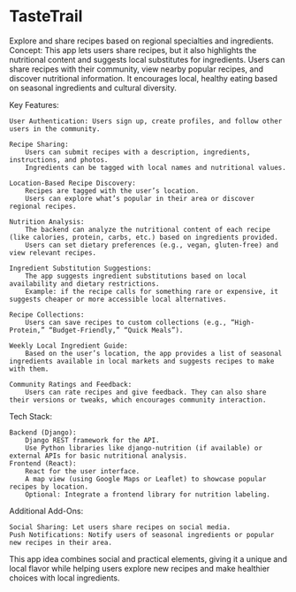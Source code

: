 # TasteTrail
Explore and share recipes based on regional specialties and ingredients.
Concept:
This app lets users share recipes, but it also highlights the nutritional content and suggests local substitutes for ingredients. Users can share recipes with their community, view nearby popular recipes, and discover nutritional information. It encourages local, healthy eating based on seasonal ingredients and cultural diversity.

Key Features:

    User Authentication: Users sign up, create profiles, and follow other users in the community.

    Recipe Sharing:
        Users can submit recipes with a description, ingredients, instructions, and photos.
        Ingredients can be tagged with local names and nutritional values.

    Location-Based Recipe Discovery:
        Recipes are tagged with the user’s location.
        Users can explore what’s popular in their area or discover regional recipes.

    Nutrition Analysis:
        The backend can analyze the nutritional content of each recipe (like calories, protein, carbs, etc.) based on ingredients provided.
        Users can set dietary preferences (e.g., vegan, gluten-free) and view relevant recipes.

    Ingredient Substitution Suggestions:
        The app suggests ingredient substitutions based on local availability and dietary restrictions.
        Example: if the recipe calls for something rare or expensive, it suggests cheaper or more accessible local alternatives.

    Recipe Collections:
        Users can save recipes to custom collections (e.g., “High-Protein,” “Budget-Friendly,” “Quick Meals”).

    Weekly Local Ingredient Guide:
        Based on the user’s location, the app provides a list of seasonal ingredients available in local markets and suggests recipes to make with them.

    Community Ratings and Feedback:
        Users can rate recipes and give feedback. They can also share their versions or tweaks, which encourages community interaction.

Tech Stack:

    Backend (Django):
        Django REST framework for the API.
        Use Python libraries like django-nutrition (if available) or external APIs for basic nutritional analysis.
    Frontend (React):
        React for the user interface.
        A map view (using Google Maps or Leaflet) to showcase popular recipes by location.
        Optional: Integrate a frontend library for nutrition labeling.

Additional Add-Ons:

    Social Sharing: Let users share recipes on social media.
    Push Notifications: Notify users of seasonal ingredients or popular new recipes in their area.

This app idea combines social and practical elements, giving it a unique and local flavor while helping users explore new recipes and make healthier choices with local ingredients.
